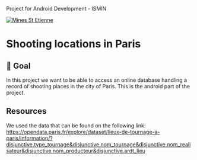Project for Android Development - ISMIN

[![Mines St Etienne](./logo.png)](https://www.mines-stetienne.fr/)

# Shooting locations in Paris

## 📝 Goal

In this project we want to be able to access an online database handling a record of shooting places in the city of Paris.
This is the android part of the project.

## Resources

We used the data that can be found on the following link:
https://opendata.paris.fr/explore/dataset/lieux-de-tournage-a-paris/information/?disjunctive.type_tournage&disjunctive.nom_tournage&disjunctive.nom_realisateur&disjunctive.nom_producteur&disjunctive.ardt_lieu
